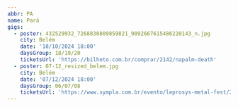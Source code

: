 ```yaml
---
abbr: PA
name: Pará
gigs:
  - poster: 432529932_7268830809859821_9092667615486220143_n.jpg
    city: Belém
    date: '18/10/2024 18:00'
    daysGroup: 18/19/20
    ticketsUrl: 'https://bilheto.com.br/comprar/2142/napalm-death'
  - poster: 07-12_resized_belem.jpg
    city: Belém
    date: '07/12/2024 18:00'
    daysGroup: 06/07/08
    ticketsUrl: 'https://www.sympla.com.br/evento/leprosys-metal-fest/2674257'
---
```



